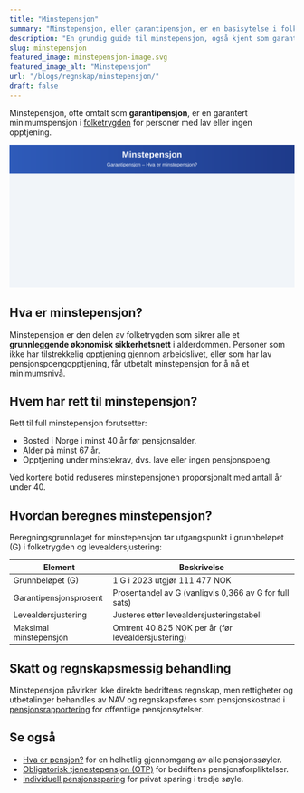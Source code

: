 ```yaml
---
title: "Minstepensjon"
summary: "Minstepensjon, eller garantipensjon, er en basisytelse i folketrygden som sikrer et minimumsnivå på pensjonen for personer med lav eller ingen opptjening. Denne artikkelen forklarer rettigheter, beregning og regnskapsmessige hensyn."
description: "En grundig guide til minstepensjon, også kjent som garantipensjon, i det norske pensjonssystemet. Lær hvem som har rett på minstepensjon, hvordan den beregnes og hva den betyr for regnskapet."
slug: minstepensjon
featured_image: minstepensjon-image.svg
featured_image_alt: "Minstepensjon"
url: "/blogs/regnskap/minstepensjon/"
draft: false
---
```


 
Minstepensjon, ofte omtalt som **garantipensjon**, er en garantert minimumspensjon i [folketrygden](/blogs/regnskap/hva-er-folketrygden "Hva er folketrygden? En introduksjon til Norges offentlige pensjonssystem") for personer med lav eller ingen opptjening.

![Minstepensjon](minstepensjon-image.svg)

## Hva er minstepensjon?

Minstepensjon er den delen av folketrygden som sikrer alle et **grunnleggende økonomisk sikkerhetsnett** i alderdommen. Personer som ikke har tilstrekkelig opptjening gjennom arbeidslivet, eller som har lav pensjonspoengopptjening, får utbetalt minstepensjon for å nå et minimumsnivå.

## Hvem har rett til minstepensjon?

Rett til full minstepensjon forutsetter:

* Bosted i Norge i minst 40 år før pensjonsalder.
* Alder på minst 67 år.
* Opptjening under minstekrav, dvs. lave eller ingen pensjonspoeng.

Ved kortere botid reduseres minstepensjonen proporsjonalt med antall år under 40.

## Hvordan beregnes minstepensjon?

Beregningsgrunnlaget for minstepensjon tar utgangspunkt i grunnbeløpet (G) i folketrygden og levealdersjustering:

| Element                     | Beskrivelse                                                                 |
|-----------------------------|-----------------------------------------------------------------------------|
| Grunnbeløpet (G)            | 1 G i 2023 utgjør 111 477 NOK                                                |
| Garantipensjonsprosent      | Prosentandel av G (vanligvis 0,366 av G for full sats)                       |
| Levealdersjustering         | Justeres etter levealdersjusteringstabell                                    |
| Maksimal minstepensjon      | Omtrent 40 825 NOK per år (før levealdersjustering)                         |

## Skatt og regnskapsmessig behandling

Minstepensjon påvirker ikke direkte bedriftens regnskap, men rettigheter og utbetalinger behandles av NAV og regnskapsføres som pensjonskostnad i [pensjonsrapportering](/blogs/regnskap/hva-er-pensjonsrapportering "Hva er pensjonsrapportering? Komplett guide til pensjon i regnskapet") for offentlige pensjonsytelser.

## Se også

* [Hva er pensjon?](/blogs/regnskap/hva-er-pensjon "Hva er pensjon? En oversikt over norsk pensjonssystem") for en helhetlig gjennomgang av alle pensjonssøyler.
* [Obligatorisk tjenestepensjon (OTP)](/blogs/regnskap/obligatorisk-tjenestepensjon "Obligatorisk tjenestepensjon: Regler og regnskapsføring") for bedriftens pensjonsforpliktelser.
* [Individuell pensjonssparing](/blogs/regnskap/hva-er-individuell-pensjonssparing "Hva er individuell pensjonssparing? IPS og andre spareformer") for privat sparing i tredje søyle.
